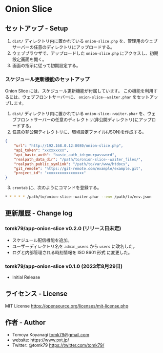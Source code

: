 # Onion Slice


## セットアップ - Setup

1. `dist/` ディレクトリ内に置かれている `onion-slice.php` を、管理用のウェブサーバーの任意のディレクトリにアップロードする。
2. ウェブブラウザで、アップロードした `onion-slice.php` にアクセスし、初期設定画面を開く。
3. 画面の指示に従って初期設定する。


### スケジュール更新機能のセットアップ

Onion Slice には、スケジュール更新機能が付属しています。
この機能を利用するには、ウェブフロントサーバーに、 `onion-slice--waiter.phar` をセットアップします。

1. `dist/` ディレクトリ内に置かれている `onion-slice--waiter.phar` を、ウェブフロントサーバーの任意のディレクトリ(非公開ディレクトリ)にアップロードする。
2. 任意の非公開ディレクトリに、環境設定ファイル(JSON)を作成する。

```json
{
    "url": "http://192.168.0.12:8080/onion-slice.php",
    "api_token": "xxxxxxxxx",
    "api_basic_auth": "basic_auth_id:yourpassword",
    "realpath_data_dir": "/path/to/onion-slice--waiter_files/",
    "realpath_public_symlink": "/path/to/var/www/htdocs",
    "git_remote": "https://git-remote.com/example/example.git",
    "project_id": "xxxxxxxxxxxxxxxxx"
}
```

3. `crontab` に、次のようにコマンドを登録する。

```bash
* * * * * /path/to/onion-slice--waiter.phar --env /path/to/env.json
```



## 更新履歴 - Change log

### tomk79/app-onion-slice v0.2.0 (リリース日未定)

- スケジュール配信機能を追加。
- ユーザーディレクトリ名を `admin_users` から `users` に改名した。
- ログと内部管理される時刻情報を ISO 8601 形式 に変更した。

### tomk79/app-onion-slice v0.1.0 (2023年8月29日)

- Initial Release



## ライセンス - License

MIT License https://opensource.org/licenses/mit-license.php


## 作者 - Author

- Tomoya Koyanagi <tomk79@gmail.com>
- website: <https://www.pxt.jp/>
- Twitter: @tomk79 <https://twitter.com/tomk79/>
